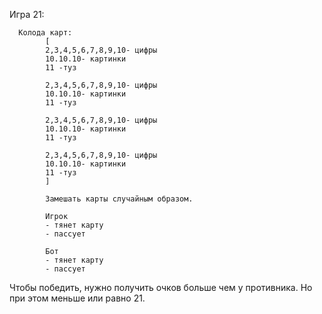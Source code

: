 ﻿ Игра 21:

      Колода карт:
            [
            2,3,4,5,6,7,8,9,10- цифры
            10.10.10- картинки
            11 -туз
            
            2,3,4,5,6,7,8,9,10- цифры
            10.10.10- картинки
            11 -туз

            2,3,4,5,6,7,8,9,10- цифры
            10.10.10- картинки
            11 -туз

            2,3,4,5,6,7,8,9,10- цифры
            10.10.10- картинки
            11 -туз
            ]

            Замешать карты случайным образом.
            
            Игрок
            - тянет карту
            - пассует

            Бот
            - тянет карту
            - пассует 
             
 Чтобы победить, нужно получить очков больше чем у противника. 
 Но при этом меньше или равно 21.
          